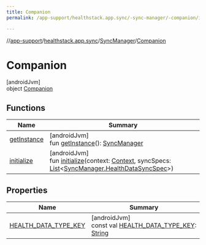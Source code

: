 ```yaml
---
title: Companion
permalink: /app-support/healthstack.app.sync/-sync-manager/-companion/index.html

---
```

//[app-support](../../../../index.html)/[healthstack.app.sync](../../index.html)/[SyncManager](../index.html)/[Companion](index.html)



# Companion



[androidJvm]\
object [Companion](index.html)



## Functions


| Name | Summary |
|---|---|
| [getInstance](get-instance.html) | [androidJvm]<br>fun [getInstance](get-instance.html)(): [SyncManager](../index.html) |
| [initialize](initialize.html) | [androidJvm]<br>fun [initialize](initialize.html)(context: [Context](https://developer.android.com/reference/kotlin/android/content/Context.html), syncSpecs: [List](https://kotlinlang.org/api/latest/jvm/stdlib/kotlin.collections/-list/index.html)&lt;[SyncManager.HealthDataSyncSpec](../-health-data-sync-spec/index.html)&gt;) |


## Properties


| Name | Summary |
|---|---|
| [HEALTH_DATA_TYPE_KEY](-h-e-a-l-t-h_-d-a-t-a_-t-y-p-e_-k-e-y.html) | [androidJvm]<br>const val [HEALTH_DATA_TYPE_KEY](-h-e-a-l-t-h_-d-a-t-a_-t-y-p-e_-k-e-y.html): [String](https://kotlinlang.org/api/latest/jvm/stdlib/kotlin/-string/index.html) |


